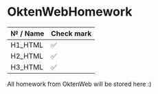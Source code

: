 # OktenWebHomework
|   № / Name    |   Check mark   |
| ------------- | ------------- |
|   H1_HTML     |     ✅      |
|   H2_HTML     |      ✅      |
|   H3_HTML     |       ✅      |
All homework from OktenWeb will be stored here :)
